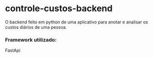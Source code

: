 # controle-custos-backend
O backend feito em python de uma aplicativo para anotar e analisar os custos diários de uma pessoa. 

### Framework utilizado:
FastApi